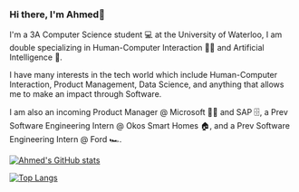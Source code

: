 ### Hi there, I'm Ahmed👋

I'm a 3A Computer Science student 💻 at the University of Waterloo, I am double specializing in Human-Computer Interaction 👨‍💻 and Artificial Intelligence 🤖.

I have many interests in the tech world which include Human-Computer Interaction, Product Management, Data Science, and anything that allows me to make an impact through Software.

I am also an incoming Product Manager @ Microsoft 👨‍💻 and SAP 🗄️, a Prev Software Engineering Intern @ Okos Smart Homes 🏠, and a Prev Software Engineering Intern @ Ford 🏎.


[![Ahmed's GitHub stats](https://github-readme-stats.vercel.app/api?username=youngahmedd&hide=issues,contribs&count_private=true&show_icons=true&theme=radical)](https://github.com/youngahmedd/github-readme-stats)

[![Top Langs](https://github-readme-stats.vercel.app/api/top-langs/?username=youngahmedd)](https://github.com/youngahmedd/github-readme-stats)

<!--
**youngahmedd/youngahmedd** is a ✨ _special_ ✨ repository because its `README.md` (this file) appears on your GitHub profile.

Here are some ideas to get you started:

- 🔭 I’m currently working on ...
- 🌱 I’m currently learning ...
- 👯 I’m looking to collaborate on ...
- 🤔 I’m looking for help with ...
- 💬 Ask me about ...
- 📫 How to reach me: ...
- 😄 Pronouns: ...
- ⚡ Fun fact: ...
-->
